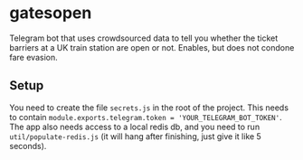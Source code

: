 # gatesopen

Telegram bot that uses crowdsourced data to tell you whether the ticket barriers at a UK train station are open or not. Enables, but does not condone fare evasion.

## Setup

You need to create the file `secrets.js` in the root of the project. This needs to contain `module.exports.telegram.token = 'YOUR_TELEGRAM_BOT_TOKEN'`. The app also needs access to a local redis db, and you need to run `util/populate-redis.js` (it will hang after finishing, just give it like 5 seconds).

